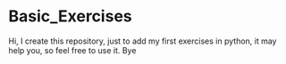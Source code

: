 # Basic_Exercises

Hi,
I create this repository, just to add my first exercises in python, it may help you, so feel free to use it.
Bye
